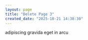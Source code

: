```yaml
---
layout: page
title: "Delete Page 3"
created_date: "2025-10-21 14:38:30"
---
```


adipiscing gravida eget in arcu 
